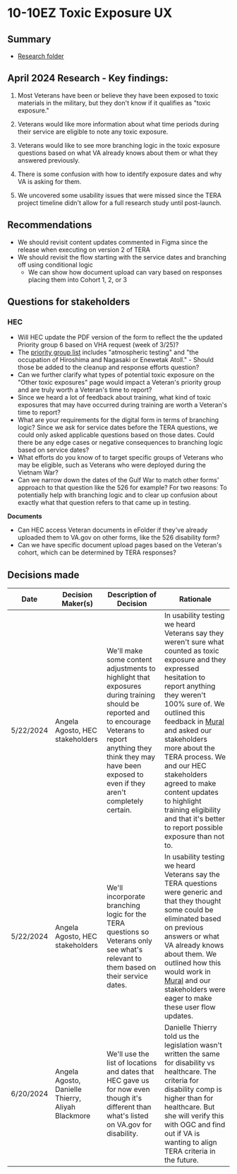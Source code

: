 # 10-10EZ Toxic Exposure UX 

## Summary
- [Research folder](https://github.com/department-of-veterans-affairs/va.gov-team/tree/master/products/health-care/application/va-application/research/2024-04-ToxicExposure-UsabilityStudy)
  
## April 2024 Research - Key findings:

1. Most Veterans have been or believe they have been exposed to toxic materials in the military, but they don't know if it qualifies as "toxic exposure."

2. Veterans would like more information about what time periods during their service are eligible to note any toxic exposure.

3. Veterans would like to see more branching logic in the toxic exposure questions based on what VA already knows about them or what they answered previously.

4. There is some confusion with how to identify exposure dates and why VA is asking for them.

5. We uncovered some usability issues that were missed since the TERA project timeline didn't allow for a full research study until post-launch.

## Recommendations

- We should revisit content updates commented in Figma since the release when executing on version 2 of TERA
- We should revisit the flow starting with the service dates and branching off using conditional logic
  - We can show how document upload can vary based on responses placing them into Cohort 1, 2, or 3

## Questions for stakeholders

### HEC
- Will HEC update the PDF version of the form to reflect the the updated Priority group 6 based on VHA request (week of 3/25)?
- The [priority group list](https://www.va.gov/health-care/eligibility/priority-groups/) includes "atmospheric testing" and "the occupation of Hiroshima and Nagasaki or Enewetak Atoll." - Should those be added to the cleanup and response efforts question?
- Can we further clarify what types of potential toxic exposure on the "Other toxic exposures" page would impact a Veteran's priority group and are truly worth a Veteran's time to report?
- Since we heard a lot of feedback about training, what kind of toxic exposures that may have occurred during training are worth a Veteran's time to report?
- What are your requirements for the digital form in terms of branching logic? Since we ask for service dates before the TERA questions, we could only asked applicable questions based on those dates. Could there be any edge cases or negative consequences to branching logic based on service dates?
- What efforts do you know of to target specific groups of Veterans who may be eligible, such as Veterans who were deployed during the Vietnam War?
- Can we narrow down the dates of the Gulf War to match other forms' approach to that question like the 526 for example? For two reasons: To potentially help with branching logic and to clear up confusion about exactly what that question refers to that came up in testing.

**Documents**

- Can HEC access Veteran documents in eFolder if they've already uploaded them to VA.gov on other forms, like the 526 disability form?
- Can we have specific document upload pages based on the Veteran's cohort, which can be determined by TERA responses?

## Decisions made

| Date | Decision Maker(s) | Description of Decision | Rationale |
|------|-------------------|-------------------------|-----------|
| 5/22/2024 | Angela Agosto, HEC stakeholders | We'll make some content adjustments to highlight that exposures during training should be reported and to encourage Veterans to report anything they think they may have been exposed to even if they aren't completely certain. | In usability testing we heard Veterans say they weren't sure what counted as toxic exposure and they expressed hesitation to report anything they weren't 100% sure of. We outlined this feedback in [Mural](https://app.mural.co/t/departmentofveteransaffairs9999/m/departmentofveteransaffairs9999/1715350377443/afc582d42d838e27ae58b0557dc164238adab27a?sender=ud5c82d652d231345efaf6060) and asked our stakeholders more about the TERA process. We and our HEC stakeholders agreed to make content updates to highlight training eligibility and that it's better to report possible exposure than not to. |
| 5/22/2024 | Angela Agosto, HEC stakeholders | We'll incorporate branching logic for the TERA questions so Veterans only see what's relevant to them based on their service dates. | In usability testing we heard Veterans say the TERA questions were generic and that they thought some could be eliminated based on previous answers or what VA already knows about them. We outlined how this would work in [Mural](https://app.mural.co/t/departmentofveteransaffairs9999/m/departmentofveteransaffairs9999/1715350377443/afc582d42d838e27ae58b0557dc164238adab27a?sender=ud5c82d652d231345efaf6060) and our stakeholders were eager to make these user flow updates. |
| 6/20/2024 | Angela Agosto, Danielle Thierry, Aliyah Blackmore | We'll use the list of locations and dates that HEC gave us for now even though it's different than what's listed on VA.gov for disability. | Danielle Thierry told us the legislation wasn't written the same for disability vs healthcare. The criteria for disability comp is higher than for healthcare. But she will verify this with OGC and find out if VA is wanting to align TERA criteria in the future. |
